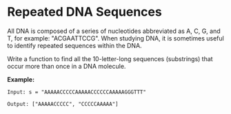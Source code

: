 # Repeated DNA Sequences

All DNA is composed of a series of nucleotides abbreviated as A, C, G, and T, for example: "ACGAATTCCG". When studying DNA, it is sometimes useful to identify repeated sequences within the DNA.

Write a function to find all the 10-letter-long sequences (substrings) that occur more than once in a DNA molecule.

**Example:**

```pseudo
Input: s = "AAAAACCCCCAAAAACCCCCCAAAAAGGGTTT"

Output: ["AAAAACCCCC", "CCCCCAAAAA"]
```
